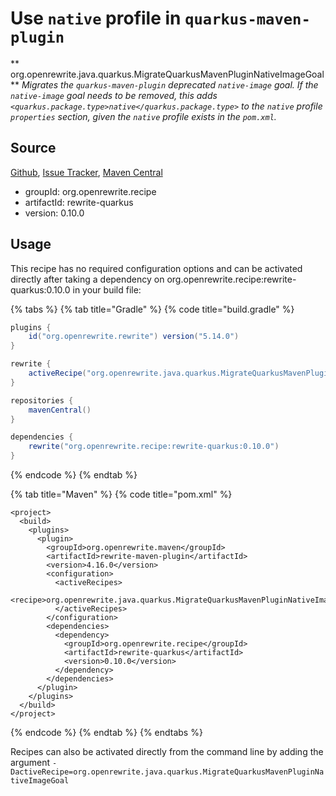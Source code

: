 # Use `native` profile in `quarkus-maven-plugin`

** org.openrewrite.java.quarkus.MigrateQuarkusMavenPluginNativeImageGoal**
_Migrates the `quarkus-maven-plugin` deprecated `native-image` goal. If the `native-image` goal needs to be removed, this adds `<quarkus.package.type>native</quarkus.package.type>` to the `native` profile `properties` section, given the `native` profile exists in the `pom.xml`._

## Source

[Github](https://github.com/openrewrite/rewrite-quarkus), [Issue Tracker](https://github.com/openrewrite/rewrite-quarkus/issues), [Maven Central](https://search.maven.org/artifact/org.openrewrite.recipe/rewrite-quarkus/0.10.0/jar)

* groupId: org.openrewrite.recipe
* artifactId: rewrite-quarkus
* version: 0.10.0


## Usage

This recipe has no required configuration options and can be activated directly after taking a dependency on org.openrewrite.recipe:rewrite-quarkus:0.10.0 in your build file:

{% tabs %}
{% tab title="Gradle" %}
{% code title="build.gradle" %}
```groovy
plugins {
    id("org.openrewrite.rewrite") version("5.14.0")
}

rewrite {
    activeRecipe("org.openrewrite.java.quarkus.MigrateQuarkusMavenPluginNativeImageGoal")
}

repositories {
    mavenCentral()
}

dependencies {
    rewrite("org.openrewrite.recipe:rewrite-quarkus:0.10.0")
}
```
{% endcode %}
{% endtab %}

{% tab title="Maven" %}
{% code title="pom.xml" %}
```markup
<project>
  <build>
    <plugins>
      <plugin>
        <groupId>org.openrewrite.maven</groupId>
        <artifactId>rewrite-maven-plugin</artifactId>
        <version>4.16.0</version>
        <configuration>
          <activeRecipes>
            <recipe>org.openrewrite.java.quarkus.MigrateQuarkusMavenPluginNativeImageGoal</recipe>
          </activeRecipes>
        </configuration>
        <dependencies>
          <dependency>
            <groupId>org.openrewrite.recipe</groupId>
            <artifactId>rewrite-quarkus</artifactId>
            <version>0.10.0</version>
          </dependency>
        </dependencies>
      </plugin>
    </plugins>
  </build>
</project>
```
{% endcode %}
{% endtab %}
{% endtabs %}

Recipes can also be activated directly from the command line by adding the argument `-DactiveRecipe=org.openrewrite.java.quarkus.MigrateQuarkusMavenPluginNativeImageGoal`
